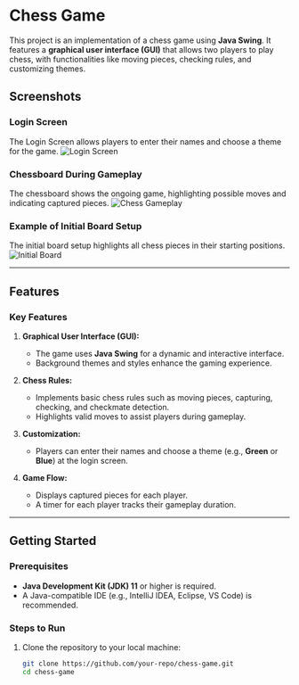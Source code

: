 # Chess Game 

This project is an implementation of a chess game using **Java Swing**. It features a **graphical user interface (GUI)** that allows two players to play chess, with functionalities like moving pieces, checking rules, and customizing themes.

## Screenshots

### Login Screen
The Login Screen allows players to enter their names and choose a theme for the game.
![Login Screen](https://github.com/user-attachments/assets/ea827ba3-582d-44e7-85d6-fa89a9f4b893)


### Chessboard During Gameplay
The chessboard shows the ongoing game, highlighting possible moves and indicating captured pieces.
![Chess Gameplay](https://github.com/user-attachments/assets/0ecf3834-e9da-4303-b3cf-6fd690b9257e)

### Example of Initial Board Setup
The initial board setup highlights all chess pieces in their starting positions.
![Initial Board](https://github.com/user-attachments/assets/49207b32-08fb-491d-af0e-6ccd9500a221)

---


## Features

### Key Features
1. **Graphical User Interface (GUI):**
   - The game uses **Java Swing** for a dynamic and interactive interface.
   - Background themes and styles enhance the gaming experience.

2. **Chess Rules:**
   - Implements basic chess rules such as moving pieces, capturing, checking, and checkmate detection.
   - Highlights valid moves to assist players during gameplay.

3. **Customization:**
   - Players can enter their names and choose a theme (e.g., **Green** or **Blue**) at the login screen.

4. **Game Flow:**
   - Displays captured pieces for each player.
   - A timer for each player tracks their gameplay duration.

---

## Getting Started

### Prerequisites
- **Java Development Kit (JDK) 11** or higher is required.
- A Java-compatible IDE (e.g., IntelliJ IDEA, Eclipse, VS Code) is recommended.

### Steps to Run
1. Clone the repository to your local machine:
   ```bash
   git clone https://github.com/your-repo/chess-game.git
   cd chess-game
